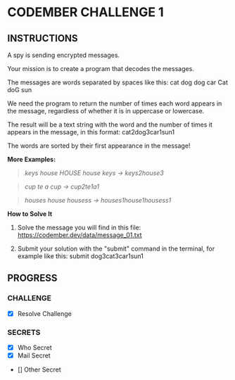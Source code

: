 # CODEMBER CHALLENGE 1

## INSTRUCTIONS

A spy is sending encrypted messages.

Your mission is to create a program that decodes the messages.

The messages are words separated by spaces like this:
cat dog dog car Cat doG sun

We need the program to return the number of times each word appears in the message, regardless of whether it is in uppercase or lowercase.

The result will be a text string with the word and the number of times it appears in the message, in this format:
cat2dog3car1sun1

The words are sorted by their first appearance in the message!

**More Examples:**

> _keys house HOUSE house keys -> keys2house3_

> _cup te a cup -> cup2te1a1_

> _houses house housess -> houses1house1housess1_

**How to Solve It**

1. Solve the message you will find in this file: https://codember.dev/data/message_01.txt

2. Submit your solution with the "submit" command in the terminal, for example like this:
   submit dog3cat3car1sun1

## PROGRESS

### CHALLENGE

- [x] Resolve Challenge

### SECRETS

- [x] Who Secret
- [x] Mail Secret
- [] Other Secret
